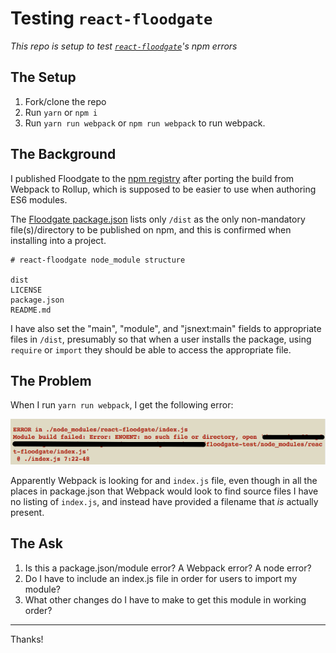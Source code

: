 # Testing `react-floodgate`

*This repo is setup to test [`react-floodgate`](https://github.com/geoffdavis92/react-floodgate)'s npm errors*

## The Setup

1. Fork/clone the repo
2. Run `yarn` or `npm i`
3. Run `yarn run webpack` or `npm run webpack` to run webpack.

## The Background

I published Floodgate to the [npm registry](https://npmjs.com/package/react-floodgate) after porting the build from Webpack to Rollup, which is supposed to be easier to use when authoring ES6 modules.

The [Floodgate package.json](https://github.com/geoffdavis92/react-floodgate/blob/master/package.json) lists only `/dist` as the only non-mandatory file(s)/directory to be published on npm, and this is confirmed when installing into a project.

```github
# react-floodgate node_module structure

dist
LICENSE
package.json
README.md
```

I have also set the "main", "module", and "jsnext:main" fields to appropriate files in `/dist`, presumably so that when a user installs the package, using `require` or `import` they should be able to access the appropriate file.

## The Problem

When I run `yarn run webpack`, I get the following error:

![webpack error](rfg-webpack-error.png)

Apparently Webpack is looking for and `index.js` file, even though in all the places in package.json that Webpack would look to find source files I have no listing of `index.js`, and instead have provided a filename that *is* actually present.

## The Ask

1. Is this a package.json/module error? A Webpack error? A node error?
2. Do I have to include an index.js file in order for users to import my module?
3. What other changes do I have to make to get this module in working order?

---

Thanks!
